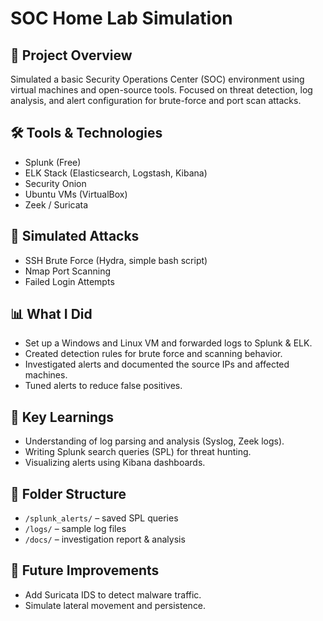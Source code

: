 # SOC Home Lab Simulation

## 🔧 Project Overview
Simulated a basic Security Operations Center (SOC) environment using virtual machines and open-source tools. Focused on threat detection, log analysis, and alert configuration for brute-force and port scan attacks.

## 🛠 Tools & Technologies
- Splunk (Free)
- ELK Stack (Elasticsearch, Logstash, Kibana)
- Security Onion
- Ubuntu VMs (VirtualBox)
- Zeek / Suricata

## 🧪 Simulated Attacks
- SSH Brute Force (Hydra, simple bash script)
- Nmap Port Scanning
- Failed Login Attempts

## 📊 What I Did
- Set up a Windows and Linux VM and forwarded logs to Splunk & ELK.
- Created detection rules for brute force and scanning behavior.
- Investigated alerts and documented the source IPs and affected machines.
- Tuned alerts to reduce false positives.

## 📝 Key Learnings
- Understanding of log parsing and analysis (Syslog, Zeek logs).
- Writing Splunk search queries (SPL) for threat hunting.
- Visualizing alerts using Kibana dashboards.



## 📁 Folder Structure
- `/splunk_alerts/` – saved SPL queries
- `/logs/` – sample log files
- `/docs/` – investigation report & analysis

## 🚀 Future Improvements
- Add Suricata IDS to detect malware traffic.
- Simulate lateral movement and persistence.

